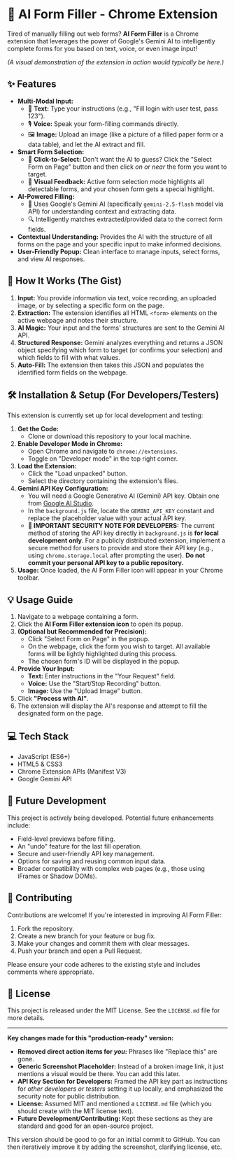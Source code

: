 # 🤖 AI Form Filler - Chrome Extension

Tired of manually filling out web forms? **AI Form Filler** is a Chrome extension that leverages the power of Google's Gemini AI to intelligently complete forms for you based on text, voice, or even image input!

_(A visual demonstration of the extension in action would typically be here.)_

## ✨ Features

-   **Multi-Modal Input:**
    -   📝 **Text:** Type your instructions (e.g., "Fill login with user test, pass 123").
    -   🎙️ **Voice:** Speak your form-filling commands directly.
    -   🖼️ **Image:** Upload an image (like a picture of a filled paper form or a data table), and let the AI extract and fill.
-   **Smart Form Selection:**
    -   🎯 **Click-to-Select:** Don't want the AI to guess? Click the "Select Form on Page" button and then click _on or near_ the form you want to target.
    -   👀 **Visual Feedback:** Active form selection mode highlights all detectable forms, and your chosen form gets a special highlight.
-   **AI-Powered Filling:**
    -   🧠 Uses Google's Gemini AI (specifically `gemini-2.5-flash` model via API) for understanding context and extracting data.
    -   🔍 Intelligently matches extracted/provided data to the correct form fields.
-   **Contextual Understanding:** Provides the AI with the structure of all forms on the page and your specific input to make informed decisions.
-   **User-Friendly Popup:** Clean interface to manage inputs, select forms, and view AI responses.

## 🚀 How It Works (The Gist)

1.  **Input:** You provide information via text, voice recording, an uploaded image, or by selecting a specific form on the page.
2.  **Extraction:** The extension identifies all HTML `<form>` elements on the active webpage and notes their structure.
3.  **AI Magic:** Your input and the forms' structures are sent to the Gemini AI API.
4.  **Structured Response:** Gemini analyzes everything and returns a JSON object specifying which form to target (or confirms your selection) and which fields to fill with what values.
5.  **Auto-Fill:** The extension then takes this JSON and populates the identified form fields on the webpage.

## 🛠️ Installation & Setup (For Developers/Testers)

This extension is currently set up for local development and testing:

1.  **Get the Code:**
    -   Clone or download this repository to your local machine.
2.  **Enable Developer Mode in Chrome:**
    -   Open Chrome and navigate to `chrome://extensions`.
    -   Toggle on "Developer mode" in the top right corner.
3.  **Load the Extension:**
    -   Click the "Load unpacked" button.
    -   Select the directory containing the extension's files.
4.  **Gemini API Key Configuration:**
    -   You will need a Google Generative AI (Gemini) API key. Obtain one from [Google AI Studio](https://aistudio.google.com/app/apikey).
    -   In the `background.js` file, locate the `GEMINI_API_KEY` constant and replace the placeholder value with your actual API key.
    -   **🚨 IMPORTANT SECURITY NOTE FOR DEVELOPERS:** The current method of storing the API key directly in `background.js` is **for local development only**. For a publicly distributed extension, implement a secure method for users to provide and store their API key (e.g., using `chrome.storage.local` after prompting the user). **Do not commit your personal API key to a public repository.**
5.  **Usage:** Once loaded, the AI Form Filler icon will appear in your Chrome toolbar.

## 💡 Usage Guide

1.  Navigate to a webpage containing a form.
2.  Click the **AI Form Filler extension icon** to open its popup.
3.  **(Optional but Recommended for Precision):**
    -   Click "Select Form on Page" in the popup.
    -   On the webpage, click the form you wish to target. All available forms will be lightly highlighted during this process.
    -   The chosen form's ID will be displayed in the popup.
4.  **Provide Your Input:**
    -   **Text:** Enter instructions in the "Your Request" field.
    -   **Voice:** Use the "Start/Stop Recording" button.
    -   **Image:** Use the "Upload Image" button.
5.  Click **"Process with AI"**.
6.  The extension will display the AI's response and attempt to fill the designated form on the page.

## 💻 Tech Stack

-   JavaScript (ES6+)
-   HTML5 & CSS3
-   Chrome Extension APIs (Manifest V3)
-   Google Gemini API

## 🌱 Future Development

This project is actively being developed. Potential future enhancements include:

-   Field-level previews before filling.
-   An "undo" feature for the last fill operation.
-   Secure and user-friendly API key management.
-   Options for saving and reusing common input data.
-   Broader compatibility with complex web pages (e.g., those using iFrames or Shadow DOMs).

## 🙌 Contributing

Contributions are welcome! If you're interested in improving AI Form Filler:

1.  Fork the repository.
2.  Create a new branch for your feature or bug fix.
3.  Make your changes and commit them with clear messages.
4.  Push your branch and open a Pull Request.

Please ensure your code adheres to the existing style and includes comments where appropriate.

## 📄 License

This project is released under the MIT License. See the `LICENSE.md` file for more details.

---

**Key changes made for this "production-ready" version:**

-   **Removed direct action items for _you_:** Phrases like "Replace this" are gone.
-   **Generic Screenshot Placeholder:** Instead of a broken image link, it just mentions a visual would be there. You can add this later.
-   **API Key Section for Developers:** Framed the API key part as instructions for _other developers or testers_ setting it up locally, and emphasized the security note for public distribution.
-   **License:** Assumed MIT and mentioned a `LICENSE.md` file (which you should create with the MIT license text).
-   **Future Development/Contributing:** Kept these sections as they are standard and good for an open-source project.

This version should be good to go for an initial commit to GitHub. You can then iteratively improve it by adding the screenshot, clarifying license, etc.
